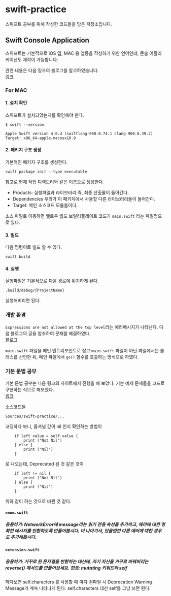 # swift-practice

스위프트 공부를 위해 작성한 코드들을 담은 저장소입니다.

## Swift Console Application
스위프트는 기본적으로 iOS 앱, MAC 용 앱등을 작성하기 위한 언어인데, 콘솔 어플리케이션도 제작이 가능합니다.

관련 내용은 다음 링크의 블로그를 참고하였습니다.    
[링크](https://medium.com/quick-code/lets-build-a-command-line-app-in-swift-328ce274f1cc)    

### For MAC

#### 1. 설치 확인
스위프트가 설치되었는지를 확인해야 한다.
```
$ swift --version

Apple Swift version 4.0.4 (swiftlang-900.0.74.1 clang-900.0.39.2)
Target: x86_64-apple-macosx10.9
```

#### 2. 패키지 구조 생성
기본적인 패키지 구조를 생성한다.
```
swift package init --type executable
```
참고로 현재 작업 디렉토리와 같은 이름으로 생성한다.

- Products: 실행파일과 라이브러리 즉, 최종 산출물이 들어간다.
- Dependencies 우리가 이 패키지에서 사용할 다른 라이브러리들이 들어간다.
- Target: 메인 소스코드 모듈들이다.

소스 파일로 이동하면 헬로우 월드 보일러플레이트 코드가 `main.swift` 라는 파일명으로 있다.

#### 3. 빌드
다음 명령어로 빌드 할 수 있다.
```
swift build
```

#### 4. 실행
실행파일은 기본적으로 다음 경로에 위치하게 된다.    
```
.build/debug/{ProjectName}
```
실행해버리면 된다.

### 개발 환경
```Expressions are not allowed at the top level```라는 에러메시지가 나타난다.
다음 블로그의 글을 참조하여 문재를 해결하였다.    
[블로그](https://zeddios.tistory.com/69)    

```main.swift``` 파일을 메인 엔트리포인트로 잡고 ```main.swift``` 파일이 아닌 파일에서는 클래스를 선언한 뒤, 메인 파일에서 ```go()``` 함수를 호출하는 방식으로 하였다.

### 기본 문법 공부
기본 문법 공부는 다음 링크의 사이트에서 진행을 해 보았다. 기본 예제 문제들을 코드로 구현하는 식으로 해보았다.    
[링크](https://devxoul.gitbooks.io/ios-with-swift-in-40-hours/Chapter-3/extensions.html)    

소스코드들
```
Sources/swift-practice/...
```
    
코딩하다 보니, 옵셔널 값이 nil 인지 확인하는 방법이

```
	if left value = self.value {
		print ("Not Nil")
	} else {
		print ("Nil")
	}
```
로 나오는데, Deprecated 된 것 같은 것이
```
	if left != nil {
		print ("Not Nil")
	} else {
		print ("Nil")
	}
```
위와 같이 하는 것으로 바뀐 것 같다.

#### ``` enum.swift ```
##### 응용하기: NetworkError에 message라는 읽기 전용 속성을 추가하고, 에러에 대한 명확한 메시지를 반환하도록 만들어봅시다. 더 나아가서, 있을법한 다른 에러에 대한 경우도 추가해봅시다.


#### ``` extension.swift ```
##### 응용하기: 거꾸로 된 문자열을 반환하는 대신에, 자기 자신을 거꾸로 바꿔버리는 reverse() 메서드를 만들어보세요. 힌트: mutating 키워드와 self    
하다보면 self.characters 를 사용할 때 마다 컴파일 시 Deprecation Warning Message가 계속 나타나게 된다. self.characters 대신  self를 그냥 쓰면 된다.